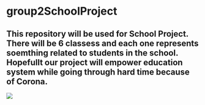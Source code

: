# group2SchoolProject
## This repository will be used for School Project. There will be 6 classess and each one represents soemthing related to students in the school. Hopefullt our project will empower education system while going through hard time because of Corona. 




![](http://www.archive.voicesofyouth.org/assets/5823f446370f8-full_cropped.jpeg)
